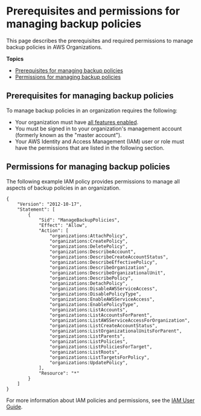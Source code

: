 # Prerequisites and permissions for managing backup policies<a name="orgs_manage_policies_backup_prereqs"></a>

This page describes the prerequisites and required permissions to manage backup policies in AWS Organizations\.

**Topics**
+ [Prerequisites for managing backup policies](#backup-policies-prereqs-overview)
+ [Permissions for managing backup policies](#backup-policies-permissions-manage-policies)

## Prerequisites for managing backup policies<a name="backup-policies-prereqs-overview"></a>

To manage backup policies in an organization requires the following:
+ Your organization must have [all features enabled](orgs_manage_org_support-all-features.md)\. 
+ You must be signed in to your organization's management account \(formerly known as the "master account"\)\. 
+ Your AWS Identity and Access Management \(IAM\) user or role must have the permissions that are listed in the following section\.

## Permissions for managing backup policies<a name="backup-policies-permissions-manage-policies"></a>

The following example IAM policy provides permissions to manage all aspects of backup policies in an organization\. 

```
{
    "Version": "2012-10-17",
    "Statement": [
        {
            "Sid": "ManageBackupPolicies",
            "Effect": "Allow",
            "Action": [
                "organizations:AttachPolicy",
                "organizations:CreatePolicy",
                "organizations:DeletePolicy",
                "organizations:DescribeAccount",
                "organizations:DescribeCreateAccountStatus",
                "organizations:DescribeEffectivePolicy",
                "organizations:DescribeOrganization",
                "organizations:DescribeOrganizationalUnit",
                "organizations:DescribePolicy",
                "organizations:DetachPolicy",
                "organizations:DisableAWSServiceAccess",
                "organizations:DisablePolicyType",
                "organizations:EnableAWSServiceAccess",
                "organizations:EnablePolicyType",
                "organizations:ListAccounts",
                "organizations:ListAccountsForParent",
                "organizations:ListAWSServiceAccessForOrganization",
                "organizations:ListCreateAccountStatus",
                "organizations:ListOrganizationalUnitsForParent",
                "organizations:ListParents",
                "organizations:ListPolicies",
                "organizations:ListPoliciesForTarget",
                "organizations:ListRoots",
                "organizations:ListTargetsForPolicy",
                "organizations:UpdatePolicy",
            ],
            "Resource": "*"
        }
    ]
}
```

For more information about IAM policies and permissions, see the [IAM User Guide](https://docs.aws.amazon.com/IAM/latest/UserGuide/)\.
